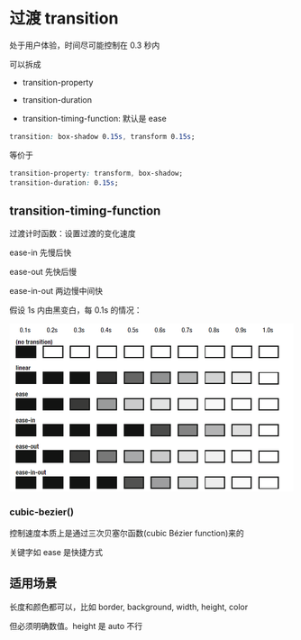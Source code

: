 # 过渡 transition

处于用户体验，时间尽可能控制在 0.3 秒内

可以拆成

- transition-property

- transition-duration

- transition-timing-function: 默认是 ease

```css
transition: box-shadow 0.15s, transform 0.15s;
```

等价于

```css
transition-property: transform, box-shadow;
transition-duration: 0.15s;
```

## transition-timing-function

过渡计时函数：设置过渡的变化速度

ease-in 先慢后快

ease-out 先快后慢

ease-in-out 两边慢中间快

假设 1s 内由黑变白，每 0.1s 的情况：

![timing](../images/7d2d977c4461fd815148e1bd3f9e40d8.png)

### cubic-bezier()

控制速度本质上是通过三次贝塞尔函数(cubic Bézier function)来的

关键字如 ease 是快捷方式

## 适用场景

长度和颜色都可以，比如 border, background, width, height, color

但必须明确数值。height 是 auto 不行
